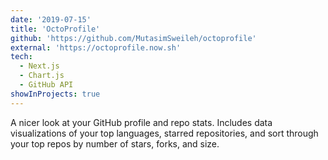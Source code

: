 ```yaml
---
date: '2019-07-15'
title: 'OctoProfile'
github: 'https://github.com/MutasimSweileh/octoprofile'
external: 'https://octoprofile.now.sh'
tech:
  - Next.js
  - Chart.js
  - GitHub API
showInProjects: true
---
```


A nicer look at your GitHub profile and repo stats. Includes data visualizations of your top languages, starred repositories, and sort through your top repos by number of stars, forks, and size.
